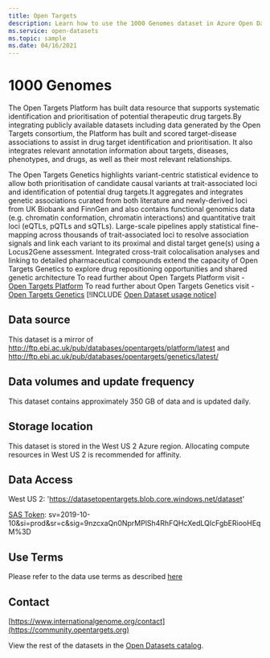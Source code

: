 ```yaml
---
title: Open Targets
description: Learn how to use the 1000 Genomes dataset in Azure Open Datasets.
ms.service: open-datasets
ms.topic: sample
ms.date: 04/16/2021
---
```


# 1000 Genomes

The Open Targets Platform has built data resource that supports systematic identification and prioritisation of potential therapeutic drug targets.By integrating publicly available datasets including data generated by the Open Targets consortium, the Platform has built and scored target-disease associations to assist in drug target identification and prioritisation. It also integrates relevant annotation information about targets, diseases, phenotypes, and drugs, as well as their most relevant relationships.

The Open Targets Genetics highlights variant-centric statistical evidence to allow both prioritisation of candidate causal variants at trait-associated loci and identification of potential drug targets.It aggregates and integrates genetic associations curated from both literature and newly-derived loci from UK Biobank and FinnGen and also contains functional genomics data (e.g. chromatin conformation, chromatin interactions) and quantitative trait loci (eQTLs, pQTLs and sQTLs). Large-scale pipelines apply statistical fine-mapping across thousands of trait-associated loci to resolve association signals and link each variant to its proximal and distal target gene(s) using a Locus2Gene assessment. Integrated cross-trait colocalisation analyses and linking to detailed pharmaceutical compounds extend the capacity of Open Targets Genetics to explore drug repositioning opportunities and shared genetic architecture
To read further about Open Targets Platform visit - [Open Targets Platform](https://platform.opentargets.org)
To read further about Open Targets Genetics visit - [Open Targets Genetics](https://genetics.opentargets.org)
[!INCLUDE [Open Dataset usage notice](../../includes/open-datasets-usage-note.md)]

## Data source

This dataset is a mirror of http://ftp.ebi.ac.uk/pub/databases/opentargets/platform/latest and http://ftp.ebi.ac.uk/pub/databases/opentargets/genetics/latest/

## Data volumes and update frequency

This dataset contains approximately 350 GB of data and is updated daily.

## Storage location

This dataset is stored in the West US 2 Azure region. Allocating compute resources in West US 2 is recommended for affinity.

## Data Access

West US 2: 'https://datasetopentargets.blob.core.windows.net/dataset'

[SAS Token](../storage/common/storage-sas-overview.md): sv=2019-10-10&si=prod&sr=c&sig=9nzcxaQn0NprMPlSh4RhFQHcXedLQIcFgbERiooHEqM%3D


## Use Terms

Please refer to the data use terms as described [here](https://platform-docs.opentargets.org/licence)
## Contact

[https://www.internationalgenome.org/contact](https://community.opentargets.org)


View the rest of the datasets in the [Open Datasets catalog](dataset-catalog.md).
